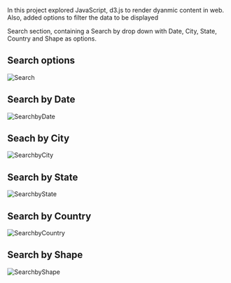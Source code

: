 In this project explored JavaScript, d3.js to render dyanmic content in web. Also, added options to filter the data to be displayed

Search section, containing a Search by drop down with Date, City, State, Country and Shape as options.

## Search options
![Search](https://user-images.githubusercontent.com/22437603/63220197-9867e180-c150-11e9-9a26-50c27e3ba3aa.PNG)

## Search by Date
![SearchbyDate](https://user-images.githubusercontent.com/22437603/63220199-9b62d200-c150-11e9-8ebc-aa91b24cb1be.PNG)

## Seach by City
![SearchbyCity](https://user-images.githubusercontent.com/22437603/63220200-9e5dc280-c150-11e9-9f32-617624d88536.PNG)

## Search by State
![SearchbyState](https://user-images.githubusercontent.com/22437603/63220205-a289e000-c150-11e9-82cd-8acec21c5f87.PNG)

## Search by Country
![SearchbyCountry](https://user-images.githubusercontent.com/22437603/63220240-470c2200-c151-11e9-9714-e54c0a0d506b.PNG)

## Search by Shape
![SearchbyShape](https://user-images.githubusercontent.com/22437603/63220202-a0278600-c150-11e9-817f-f850defea2c4.PNG)
